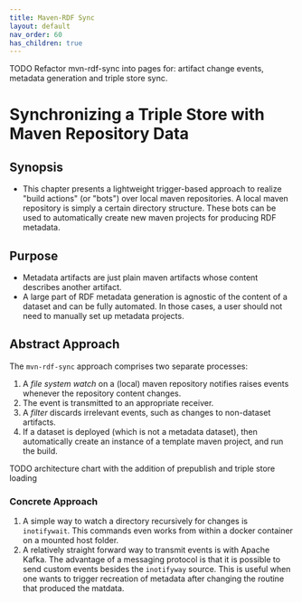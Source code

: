 ```yaml
---
title: Maven-RDF Sync
layout: default
nav_order: 60
has_children: true
---
```


TODO Refactor mvn-rdf-sync into pages for: artifact change events, metadata generation and triple store sync.

# Synchronizing a Triple Store with Maven Repository Data

## Synopsis

* This chapter presents a lightweight trigger-based approach to realize "build actions" (or "bots") over local maven repositories. A local maven repository is simply a certain directory structure.
  These bots can be used to automatically create new maven projects for producing RDF metadata.

## Purpose

* Metadata artifacts are just plain maven artifacts whose content describes another artifact.
* A large part of RDF metadata generation is agnostic of the content of a dataset and can be fully automated. In those cases, a user should not need to manually set up metadata projects.

## Abstract Approach

The `mvn-rdf-sync` approach comprises two separate processes:


1. A *file system watch* on a (local) maven repository notifies raises events whenever the repository content changes.
2. The event is transmitted to an appropriate receiver.
3. A *filter* discards irrelevant events, such as changes to non-dataset artifacts.
4. If a dataset is deployed (which is not a metadata dataset), then automatically create an instance of a template maven project, and run the build.

TODO architecture chart with the addition of prepublish and triple store loading


### Concrete Approach

1. A simple way to watch a directory recursively for changes is `inotifywait`. This commands even works from within a docker container on a mounted host folder.
2. A relatively straight forward way to transmit events is with Apache Kafka. The advantage of a messaging protocol is that it is possible to send custom events besides the `inotifyway` source.
   This is useful when one wants to trigger recreation of metadata after changing the routine that produced the matdata.


